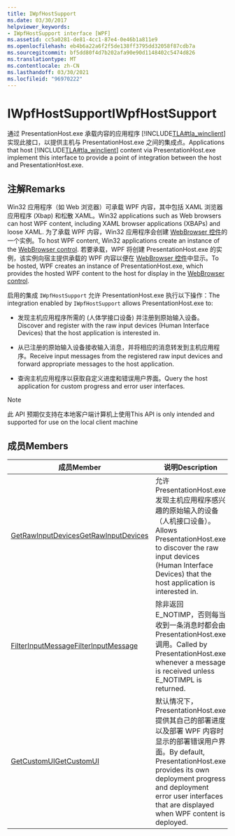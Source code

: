 ```yaml
---
title: IWpfHostSupport
ms.date: 03/30/2017
helpviewer_keywords:
- IWpfHostSupport interface [WPF]
ms.assetid: cc5a0281-de81-4cc1-87e4-0e46b1a811e9
ms.openlocfilehash: eb4b6a22a6f2f5de138ff3795dd32058f87cdb7a
ms.sourcegitcommit: bf5dd80f4d7b202afa90e90d1148402c5474d826
ms.translationtype: MT
ms.contentlocale: zh-CN
ms.lasthandoff: 03/30/2021
ms.locfileid: "96970222"
---
```

# <a name="iwpfhostsupport"></a><span data-ttu-id="6ada6-102">IWpfHostSupport</span><span class="sxs-lookup"><span data-stu-id="6ada6-102">IWpfHostSupport</span></span>

<span data-ttu-id="6ada6-103">通过 PresentationHost.exe 承载内容的应用程序 [!INCLUDE[TLA#tla_winclient](../../../includes/tlasharptla-winclient-md.md)] 实现此接口，以提供主机与 PresentationHost.exe 之间的集成点。</span><span class="sxs-lookup"><span data-stu-id="6ada6-103">Applications that host [!INCLUDE[TLA#tla_winclient](../../../includes/tlasharptla-winclient-md.md)] content via PresentationHost.exe implement this interface to provide a point of integration between the host and PresentationHost.exe.</span></span>  
  
## <a name="remarks"></a><span data-ttu-id="6ada6-104">注解</span><span class="sxs-lookup"><span data-stu-id="6ada6-104">Remarks</span></span>  

 <span data-ttu-id="6ada6-105">Win32 应用程序（如 Web 浏览器）可承载 WPF 内容，其中包括 XAML 浏览器应用程序 (Xbap) 和松散 XAML。</span><span class="sxs-lookup"><span data-stu-id="6ada6-105">Win32 applications such as Web browsers can host WPF content, including XAML browser applications (XBAPs) and loose XAML.</span></span> <span data-ttu-id="6ada6-106">为了承载 WPF 内容，Win32 应用程序会创建 [WebBrowser 控件](/previous-versions/windows/internet-explorer/ie-developer/platform-apis/aa752040(v=vs.85))的一个实例。</span><span class="sxs-lookup"><span data-stu-id="6ada6-106">To host WPF content, Win32 applications create an instance of the [WebBrowser control](/previous-versions/windows/internet-explorer/ie-developer/platform-apis/aa752040(v=vs.85)).</span></span> <span data-ttu-id="6ada6-107">若要承载，WPF 将创建 PresentationHost.exe 的实例，该实例向宿主提供承载的 WPF 内容以便在 [WebBrowser 控件](/previous-versions/windows/internet-explorer/ie-developer/platform-apis/aa752040(v=vs.85))中显示。</span><span class="sxs-lookup"><span data-stu-id="6ada6-107">To be hosted, WPF creates an instance of PresentationHost.exe, which provides the hosted WPF content to the host for display in the [WebBrowser control](/previous-versions/windows/internet-explorer/ie-developer/platform-apis/aa752040(v=vs.85)).</span></span>  
  
 <span data-ttu-id="6ada6-108">启用的集成 `IWpfHostSupport` 允许 PresentationHost.exe 执行以下操作：</span><span class="sxs-lookup"><span data-stu-id="6ada6-108">The integration enabled by `IWpfHostSupport` allows PresentationHost.exe to:</span></span>  
  
- <span data-ttu-id="6ada6-109">发现主机应用程序所需的 (人体学接口设备) 并注册到原始输入设备。</span><span class="sxs-lookup"><span data-stu-id="6ada6-109">Discover and register with the raw input devices (Human Interface Devices) that the host application is interested in.</span></span>  
  
- <span data-ttu-id="6ada6-110">从已注册的原始输入设备接收输入消息，并将相应的消息转发到主机应用程序。</span><span class="sxs-lookup"><span data-stu-id="6ada6-110">Receive input messages from the registered raw input devices and forward appropriate messages to the host application.</span></span>  
  
- <span data-ttu-id="6ada6-111">查询主机应用程序以获取自定义进度和错误用户界面。</span><span class="sxs-lookup"><span data-stu-id="6ada6-111">Query the host application for custom progress and error user interfaces.</span></span>  
  
> [!NOTE]
> <span data-ttu-id="6ada6-112">此 API 预期仅支持在本地客户端计算机上使用</span><span class="sxs-lookup"><span data-stu-id="6ada6-112">This API is only intended and supported for use on the local client machine</span></span>  
  
## <a name="members"></a><span data-ttu-id="6ada6-113">成员</span><span class="sxs-lookup"><span data-stu-id="6ada6-113">Members</span></span>  
  
|<span data-ttu-id="6ada6-114">成员</span><span class="sxs-lookup"><span data-stu-id="6ada6-114">Member</span></span>|<span data-ttu-id="6ada6-115">说明</span><span class="sxs-lookup"><span data-stu-id="6ada6-115">Description</span></span>|  
|------------|-----------------|  
|[<span data-ttu-id="6ada6-116">GetRawInputDevices</span><span class="sxs-lookup"><span data-stu-id="6ada6-116">GetRawInputDevices</span></span>](getrawinputdevices.md)|<span data-ttu-id="6ada6-117">允许 PresentationHost.exe 发现主机应用程序感兴趣的原始输入的设备（人机接口设备）。</span><span class="sxs-lookup"><span data-stu-id="6ada6-117">Allows PresentationHost.exe to discover the raw input devices (Human Interface Devices) that the host application is interested in.</span></span>|  
|[<span data-ttu-id="6ada6-118">FilterInputMessage</span><span class="sxs-lookup"><span data-stu-id="6ada6-118">FilterInputMessage</span></span>](filterinputmessage.md)|<span data-ttu-id="6ada6-119">除非返回 E_NOTIMP，否则每当收到一条消息时都会由 PresentationHost.exe 调用。</span><span class="sxs-lookup"><span data-stu-id="6ada6-119">Called by PresentationHost.exe whenever a message is received unless E_NOTIMPL is returned.</span></span>|  
|[<span data-ttu-id="6ada6-120">GetCustomUI</span><span class="sxs-lookup"><span data-stu-id="6ada6-120">GetCustomUI</span></span>](getcustomui.md)|<span data-ttu-id="6ada6-121">默认情况下，PresentationHost.exe 提供其自己的部署进度以及部署 WPF 内容时显示的部署错误用户界面。</span><span class="sxs-lookup"><span data-stu-id="6ada6-121">By default, PresentationHost.exe provides its own deployment progress and deployment error user interfaces that are displayed when WPF content is deployed.</span></span>|

